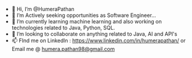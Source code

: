 - 👋 Hi, I’m @HumeraPathan
- 👀 I’m Actively seeking opportunities as Software Engineer...
- 🌱 I’m currently learning machine learning and also working on technologies related to Java, Python, SQL.
- 💞️ I’m looking to collaborate on anything related to Java, AI and API's
- 📫 FInd me on LinkedIn : https://www.linkedin.com/in/humerapathan/ or Email me @ humera.pathan98@gmail.com

<!---
HumeraPathan/HumeraPathan is a ✨ special ✨ repository because its `README.md` (this file) appears on your GitHub profile.
You can click the Preview link to take a look at your changes.
--->
